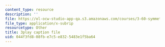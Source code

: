 ```yaml
---
content_type: resource
description: ''
file: https://ol-ocw-studio-app-qa.s3.amazonaws.com/courses/3-60-symmetry-structure-and-tensor-properties-of-materials-fall-2005/044f3fd808fbe7c5e8325483e1f5ba64_JKUrC05a-4k.srt
file_type: application/x-subrip
resourcetype: Other
title: 3play caption file
uid: 044f3fd8-08fb-e7c5-e832-5483e1f5ba64
---
```

